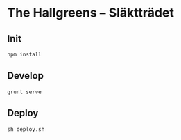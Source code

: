 # The Hallgreens – Släktträdet

## Init

`npm install`

## Develop

`grunt serve`

## Deploy 

`sh deploy.sh`


